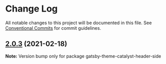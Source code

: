 # Change Log

All notable changes to this project will be documented in this file.
See [Conventional Commits](https://conventionalcommits.org) for commit guidelines.

## [2.0.3](https://github.com/ehowey/gatsby-theme-catalyst/compare/gatsby-theme-catalyst-header-side@2.0.2...gatsby-theme-catalyst-header-side@2.0.3) (2021-02-18)

**Note:** Version bump only for package gatsby-theme-catalyst-header-side
